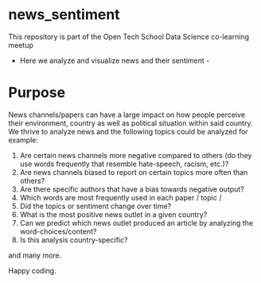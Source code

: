 # news_sentiment
This repository is part of the Open Tech School Data Science co-learning meetup 
- Here we analyze and visualize news and their sentiment -

# Purpose
News channels/papers can have a large impact on how people perceive their environment, country as well as political situation within said country. 
We thrive to analyze news and the following topics could be analyzed for example:

1. Are certain news channels more negative compared to others (do they use words frequently that resemble hate-speech, racism, etc.)?
1. Are news channels biased to report on certain topics more often than others?
1. Are there specific authors that have a bias towards negative output?
1. Which words are most frequently used in each paper / topic / 
1. Did the topics or sentiment change over time? 
1. What is the most positive news outlet in a given country?
1. Can we predict which news outlet produced an article by analyzing the word-choices/content?
1. Is this analysis country-specific? 

and many more. 

Happy coding.
